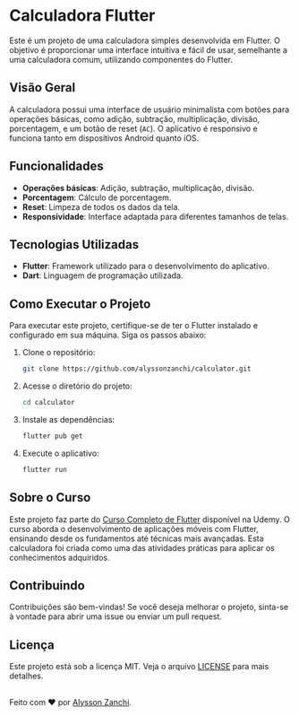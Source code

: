 # Calculadora Flutter

Este é um projeto de uma calculadora simples desenvolvida em Flutter. O objetivo é proporcionar uma interface intuitiva e fácil de usar, semelhante a uma calculadora comum, utilizando componentes do Flutter.

## Visão Geral

A calculadora possui uma interface de usuário minimalista com botões para operações básicas, como adição, subtração, multiplicação, divisão, porcentagem, e um botão de reset (`AC`). O aplicativo é responsivo e funciona tanto em dispositivos Android quanto iOS.

## Funcionalidades

- **Operações básicas**: Adição, subtração, multiplicação, divisão.
- **Porcentagem**: Cálculo de porcentagem.
- **Reset**: Limpeza de todos os dados da tela.
- **Responsividade**: Interface adaptada para diferentes tamanhos de telas.

## Tecnologias Utilizadas

- **Flutter**: Framework utilizado para o desenvolvimento do aplicativo.
- **Dart**: Linguagem de programação utilizada.

## Como Executar o Projeto

Para executar este projeto, certifique-se de ter o Flutter instalado e configurado em sua máquina. Siga os passos abaixo:

1. Clone o repositório:
   ```bash
   git clone https://github.com/alyssonzanchi/calculator.git
   ```
2. Acesse o diretório do projeto:
   ```bash
   cd calculator
   ```
3. Instale as dependências:
   ```bash
   flutter pub get
   ```
4. Execute o aplicativo:
   ```bash
   flutter run
   ```

## Sobre o Curso

Este projeto faz parte do [Curso Completo de Flutter](https://www.udemy.com/course/curso-flutter/?couponCode=SKILLS4SALEB) disponível na Udemy. O curso aborda o desenvolvimento de aplicações móveis com Flutter, ensinando desde os fundamentos até técnicas mais avançadas. Esta calculadora foi criada como uma das atividades práticas para aplicar os conhecimentos adquiridos.

## Contribuindo

Contribuições são bem-vindas! Se você deseja melhorar o projeto, sinta-se à vontade para abrir uma issue ou enviar um pull request.

## Licença

Este projeto está sob a licença MIT. Veja o arquivo [LICENSE](LICENSE) para mais detalhes.

##
Feito com ❤️ por [Alysson Zanchi](https://www.linkedin.com/in/alyssonzanchi/).
